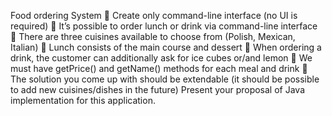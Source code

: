 Food ordering System
 Create only command-line interface (no UI is required)
 It’s possible to order lunch or drink via command-line interface
 There are three cuisines available to choose from (Polish, Mexican, Italian)
 Lunch consists of the main course and dessert
 When ordering a drink, the customer can additionally ask for ice cubes or/and lemon
 We must have getPrice() and getName() methods for each meal and drink
 The solution you come up with should be extendable (it should be possible to add new cuisines/dishes in the future)
Present your proposal of Java implementation for this application.
